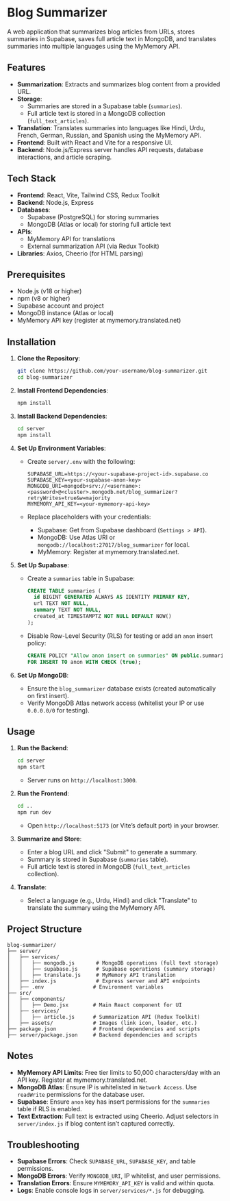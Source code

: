 # Blog Summarizer

A web application that summarizes blog articles from URLs, stores summaries in Supabase, saves full article text in MongoDB, and translates summaries into multiple languages using the MyMemory API.

## Features

- **Summarization**: Extracts and summarizes blog content from a provided URL.
- **Storage**:
  - Summaries are stored in a Supabase table (`summaries`).
  - Full article text is stored in a MongoDB collection (`full_text_articles`).
- **Translation**: Translates summaries into languages like Hindi, Urdu, French, German, Russian, and Spanish using the MyMemory API.
- **Frontend**: Built with React and Vite for a responsive UI.
- **Backend**: Node.js/Express server handles API requests, database interactions, and article scraping.

## Tech Stack

- **Frontend**: React, Vite, Tailwind CSS, Redux Toolkit
- **Backend**: Node.js, Express
- **Databases**:
  - Supabase (PostgreSQL) for storing summaries
  - MongoDB (Atlas or local) for storing full article text
- **APIs**:
  - MyMemory API for translations
  - External summarization API (via Redux Toolkit)
- **Libraries**: Axios, Cheerio (for HTML parsing)

## Prerequisites

- Node.js (v18 or higher)
- npm (v8 or higher)
- Supabase account and project
- MongoDB instance (Atlas or local)
- MyMemory API key (register at mymemory.translated.net)

## Installation

1. **Clone the Repository**:

   ```bash
   git clone https://github.com/your-username/blog-summarizer.git
   cd blog-summarizer
   ```

2. **Install Frontend Dependencies**:

   ```bash
   npm install
   ```

3. **Install Backend Dependencies**:

   ```bash
   cd server
   npm install
   ```

4. **Set Up Environment Variables**:

   - Create `server/.env` with the following:

     ```env
     SUPABASE_URL=https://<your-supabase-project-id>.supabase.co
     SUPABASE_KEY=<your-supabase-anon-key>
     MONGODB_URI=mongodb+srv://<username>:<password>@<cluster>.mongodb.net/blog_summarizer?retryWrites=true&w=majority
     MYMEMORY_API_KEY=<your-mymemory-api-key>
     ```

   - Replace placeholders with your credentials:

     - Supabase: Get from Supabase dashboard (`Settings > API`).
     - MongoDB: Use Atlas URI or `mongodb://localhost:27017/blog_summarizer` for local.
     - MyMemory: Register at mymemory.translated.net.

5. **Set Up Supabase**:

   - Create a `summaries` table in Supabase:

     ```sql
     CREATE TABLE summaries (
       id BIGINT GENERATED ALWAYS AS IDENTITY PRIMARY KEY,
       url TEXT NOT NULL,
       summary TEXT NOT NULL,
       created_at TIMESTAMPTZ NOT NULL DEFAULT NOW()
     );
     ```

   - Disable Row-Level Security (RLS) for testing or add an `anon` insert policy:

     ```sql
     CREATE POLICY "Allow anon insert on summaries" ON public.summaries
     FOR INSERT TO anon WITH CHECK (true);
     ```

6. **Set Up MongoDB**:

   - Ensure the `blog_summarizer` database exists (created automatically on first insert).
   - Verify MongoDB Atlas network access (whitelist your IP or use `0.0.0.0/0` for testing).

## Usage

1. **Run the Backend**:

   ```bash
   cd server
   npm start
   ```

   - Server runs on `http://localhost:3000`.

2. **Run the Frontend**:

   ```bash
   cd ..
   npm run dev
   ```

   - Open `http://localhost:5173` (or Vite’s default port) in your browser.

3. **Summarize and Store**:

   - Enter a blog URL and click "Submit" to generate a summary.
   - Summary is stored in Supabase (`summaries` table).
   - Full article text is stored in MongoDB (`full_text_articles` collection).

4. **Translate**:

   - Select a language (e.g., Urdu, Hindi) and click "Translate" to translate the summary using the MyMemory API.

## Project Structure

```
blog-summarizer/
├── server/
│   ├── services/
│   │   ├── mongodb.js       # MongoDB operations (full text storage)
│   │   ├── supabase.js      # Supabase operations (summary storage)
│   │   ├── translate.js     # MyMemory API translation
│   ├── index.js             # Express server and API endpoints
│   ├── .env                # Environment variables
├── src/
│   ├── components/
│   │   ├── Demo.jsx        # Main React component for UI
│   ├── services/
│   │   ├── article.js      # Summarization API (Redux Toolkit)
│   ├── assets/             # Images (link icon, loader, etc.)
├── package.json            # Frontend dependencies and scripts
├── server/package.json     # Backend dependencies and scripts
```

## Notes

- **MyMemory API Limits**: Free tier limits to 50,000 characters/day with an API key. Register at mymemory.translated.net.
- **MongoDB Atlas**: Ensure IP is whitelisted in `Network Access`. Use `readWrite` permissions for the database user.
- **Supabase**: Ensure `anon` key has insert permissions for the `summaries` table if RLS is enabled.
- **Text Extraction**: Full text is extracted using Cheerio. Adjust selectors in `server/index.js` if blog content isn’t captured correctly.

## Troubleshooting

- **Supabase Errors**: Check `SUPABASE_URL`, `SUPABASE_KEY`, and table permissions.
- **MongoDB Errors**: Verify `MONGODB_URI`, IP whitelist, and user permissions.
- **Translation Errors**: Ensure `MYMEMORY_API_KEY` is valid and within quota.
- **Logs**: Enable console logs in `server/services/*.js` for debugging.
